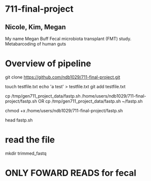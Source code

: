 # 711-final-project
## Nicole, Kim, Megan
My name Megan Buff 
Fecal microbiota transplant (FMT) study. Metabarcoding of human guts

# Overview of pipeline

git clone https://github.com/ndb1029/711-final-project.git

touch testfile.txt
echo 'a test' > testfile.txt 
git add testfile.txt

cp /tmp/gen711_project_data/fastp.sh /home/users/ndb1029/711-final-project/fastp.sh
OR
cp /tmp/gen711_project_data/fastp.sh ~/fastp.sh

chmod +x /home/users/ndb1029/711-final-project/fastp.sh

head fastp.sh 
# read the file

mkdir trimmed_fastq

# ONLY FOWARD READS for fecal 
